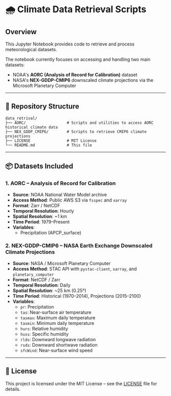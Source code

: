 # 🌧️ Climate Data Retrieval Scripts

## Overview

This Jupyter Notebook provides code to retrieve and process meteorological datasets.

The notebook currently focuses on accessing and handling two main datasets:
- NOAA's **AORC (Analysis of Record for Calibration)** dataset
- NASA's **NEX-GDDP-CMIP6** downscaled climate projections via the Microsoft Planetary Computer

---
## 📁 Repository Structure

```
data_retrival/
├── AORC/                  # Scripts and utilities to access AORC historical climate data
├── NEX_GDDP_CMIP6/        # Scripts to retrieve CMIP6 climate projections
├── LICENSE                # MIT License
└── README.md              # This file
```

---

## 📦 Datasets Included
### 1. AORC – Analysis of Record for Calibration
- **Source**: NOAA National Water Model archive
- **Access Method**: Public AWS S3 via `fsspec` and `xarray`
- **Format**: Zarr / NetCDF
- **Temporal Resolution**: Hourly
- **Spatial Resolution**: ~1 km
- **Time Period**: 1979–Present
- **Variables**: 
  - Precipitation (APCP_surface)

### 2. NEX-GDDP-CMIP6 – NASA Earth Exchange Downscaled Climate Projections
- **Source**: NASA / Microsoft Planetary Computer
- **Access Method**: STAC API with `pystac-client`, `xarray`, and `planetary_computer`
- **Format**: NetCDF / Zarr
- **Temporal Resolution**: Daily
- **Spatial Resolution**: ~25 km (0.25°)
- **Time Period**: Historical (1970–2014), Projections (2015–2100)
- **Variables**:
  - `pr`: Precipitation
  - `tas`: Near-surface air temperature
  - `tasmax`: Maximum daily temperature
  - `tasmin`: Minimum daily temperature
  - `hurs`: Relative humidity
  - `huss`: Specific humidity
  - `rlds`: Downward longwave radiation
  - `rsds`: Downward shortwave radiation
  - `sfcWind`: Near-surface wind speed
---

## 🪪 License

This project is licensed under the MIT License – see the [LICENSE](LICENSE) file for details.
